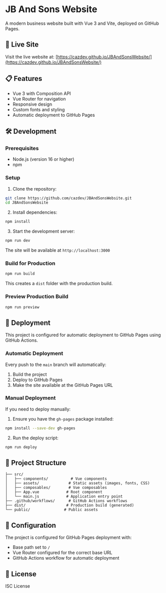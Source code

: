 # JB And Sons Website

A modern business website built with Vue 3 and Vite, deployed on GitHub Pages.

## 🚀 Live Site

Visit the live website at: [https://cazdev.github.io/JBAndSonsWebsite/](https://cazdev.github.io/JBAndSonsWebsite/)

## 📋 Features

- Vue 3 with Composition API
- Vue Router for navigation
- Responsive design
- Custom fonts and styling
- Automatic deployment to GitHub Pages

## 🛠️ Development

### Prerequisites

- Node.js (version 16 or higher)
- npm

### Setup

1. Clone the repository:
```bash
git clone https://github.com/cazdev/JBAndSonsWebsite.git
cd JBAndSonsWebsite
```

2. Install dependencies:
```bash
npm install
```

3. Start the development server:
```bash
npm run dev
```

The site will be available at `http://localhost:3000`

### Build for Production

```bash
npm run build
```

This creates a `dist` folder with the production build.

### Preview Production Build

```bash
npm run preview
```

## 🚀 Deployment

This project is configured for automatic deployment to GitHub Pages using GitHub Actions.

### Automatic Deployment

Every push to the `main` branch will automatically:
1. Build the project
2. Deploy to GitHub Pages
3. Make the site available at the GitHub Pages URL

### Manual Deployment

If you need to deploy manually:

1. Ensure you have the `gh-pages` package installed:
```bash
npm install --save-dev gh-pages
```

2. Run the deploy script:
```bash
npm run deploy
```

## 📁 Project Structure

```
├── src/
│   ├── components/          # Vue components
│   ├── assets/             # Static assets (images, fonts, CSS)
│   ├── composables/        # Vue composables
│   ├── App.vue            # Root component
│   └── main.js            # Application entry point
├── .github/workflows/      # GitHub Actions workflows
├── dist/                  # Production build (generated)
└── public/               # Public assets
```

## 🔧 Configuration

The project is configured for GitHub Pages deployment with:
- Base path set to `/`
- Vue Router configured for the correct base URL
- GitHub Actions workflow for automatic deployment

## 📝 License

ISC License
